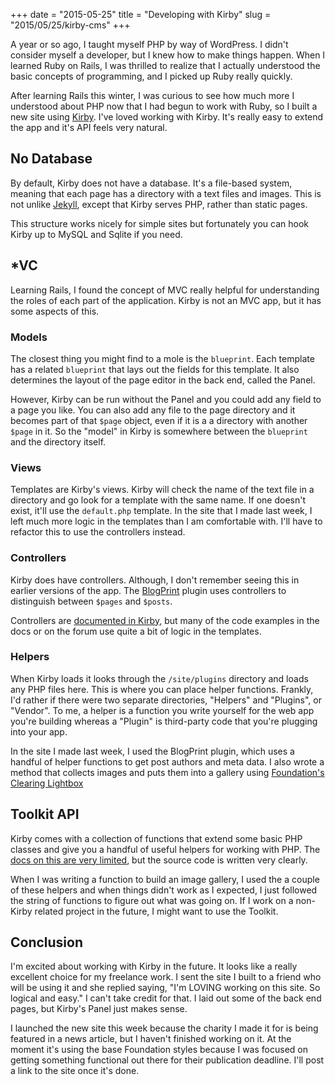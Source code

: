 +++
date = "2015-05-25"
title = "Developing with Kirby"
slug = "2015/05/25/kirby-cms"
+++

A year or so ago, I taught myself PHP by way of WordPress. I didn't consider myself a developer, but I knew how to make things happen. When I learned Ruby on Rails, I was thrilled to realize that I actually understood the basic concepts of programming, and I picked up Ruby really quickly.

After learning Rails this winter, I was curious to see how much more I understood about PHP now that I had begun to work with Ruby, so I built a new site using [Kirby](http://getkirby.com). I've loved working with Kirby. It's really easy to extend the app and it's API feels very natural.

## No Database

By default, Kirby does not have a database. It's a file-based system, meaning that each page has a directory with a text files and images. This is not unlike [Jekyll](http://jekyllrb.com/), except that Kirby serves PHP, rather than static pages.

This structure works nicely for simple sites but fortunately you can hook Kirby up to MySQL and Sqlite if you need.

## *VC
Learning Rails, I found the concept of MVC really helpful for understanding the roles of each part of the application. Kirby is not an MVC app, but it has some aspects of this.

### Models
The closest thing you might find to a mole is the `blueprint`. Each template has a related `blueprint` that lays out the fields for this template. It also determines the layout of the page editor in the back end, called the Panel.

However, Kirby can be run without the Panel and you could add any field to a page you like. You can also add any file to the page directory and it becomes part of that `$page` object, even if it is a a directory with another `$page` in it. So the "model" in Kirby is somewhere between the `blueprint` and the directory itself.

### Views
Templates are Kirby's views. Kirby will check the name of the text file in a directory and go look for a template with the same name. If one doesn't exist, it'll use the `default.php` template. In the site that I made last week, I left much more logic in the templates than I am comfortable with. I'll have to refactor this to use the controllers instead.

### Controllers
Kirby does have controllers. Although, I don't remember seeing this in earlier versions of the app. The [BlogPrint](https://github.com/ausminternet/blogprint) plugin uses controllers to distinguish between `$pages` and `$posts`.

Controllers are [documented in Kirby](http://getkirby.com/docs/templates/controllers), but many of the code examples in the docs or on the forum use quite a bit of logic in the templates.

### Helpers
When Kirby loads it looks through the `/site/plugins` directory and loads any PHP files here. This is where you can place helper functions. Frankly, I'd rather if there were two separate directories, "Helpers" and "Plugins", or "Vendor". To me, a helper is a function you write yourself for the web app you're building whereas a "Plugin" is third-party code that you're plugging into your app.

In the site I made last week, I used the BlogPrint plugin, which uses a handful of helper functions to get post authors and meta data. I also wrote a method that collects images and puts them into a gallery using [Foundation's Clearing Lightbox](http://foundation.zurb.com/docs/components/clearing.html)

## Toolkit API
Kirby comes with a collection of functions that extend some basic PHP classes and give you a handful of useful helpers for working with PHP. The [docs on this are very limited](http://getkirby.com/docs/toolkit/api), but the source code is written very clearly.

When I was writing a function to build an image gallery, I used the a couple of these helpers and when things didn't work as I expected, I just followed the string of functions to figure out what was going on. If I work on a non-Kirby related project in the future, I might want to use the Toolkit.

## Conclusion
I'm excited about working with Kirby in the future. It looks like a really excellent choice for my freelance work. I sent the site I built to a friend who will be using it and she replied saying, "I'm LOVING working on this site. So logical and easy." I can't take credit for that. I laid out some of the back end pages, but Kirby's Panel just makes sense.  

I launched the new site this week because the charity I made it for is being featured in a news article, but I haven't finished working on it. At the moment it's using the base Foundation styles because I was focused on getting something functional out there for their publication deadline. I'll post a link to the site once it's done.
